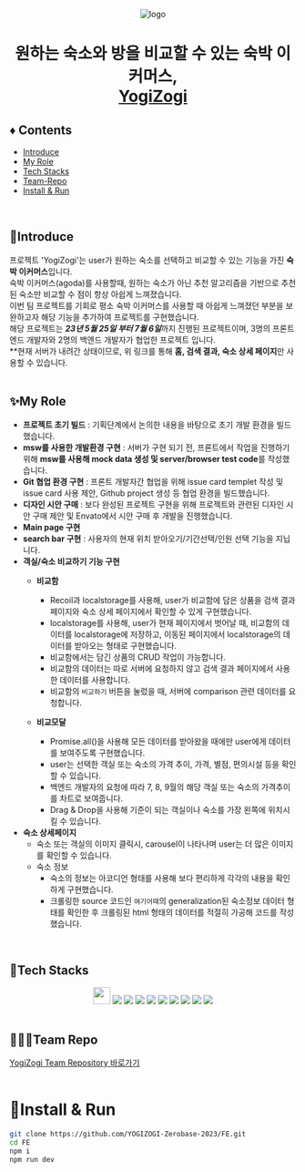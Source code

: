 <p align='center'><img alt='logo' src='https://github.com/YOGIZOGI-Zerobase-2023/FE/assets/116236689/a508c41e-90d7-4cd5-868f-b760d519a916'></p>
<h1 align='center'>원하는 숙소와 방을 비교할 수 있는 숙박 이커머스, <br /> <a href='https://ryomi-j.github.io/YogiZogi/' color='red'>YogiZogi</a></h1>

## ♦️ Contents
- [Introduce](#introduce)
- [My Role](#my-role)
- [Tech Stacks](#tech-stacks)
- [Team-Repo](#team-repo)
- [Install & Run](#install--run)
<br />

## 🎉Introduce
프로젝트 'YogiZogi'는 user가 원하는 숙소를 선택하고 비교할 수 있는 기능을 가진 <strong>숙박 이커머스</strong>입니다.    
숙박 이커머스(agoda)를 사용할때, 원하는 숙소가 아닌 추천 알고리즘을 기반으로 추천된 숙소만 비교할 수 점이 항상 아쉽게 느껴졌습니다.    
이번 팀 프로젝트를 기회로 평소 숙박 이커머스를 사용할 때 아쉽게 느껴졌던 부분을 보완하고자 해당 기능을 추가하여 프로젝트를 구현했습니다.        
해당 프로젝트는 <strong><em>23년 5월 25일 부터 7월 6일</em></strong>까지 진행된 프로젝트이며, 3명의 프론트엔드 개발자와 2명의 백엔드 개발자가 협업한 프로젝트 입니다.    
**현재 서버가 내려간 상태이므로, 위 링크를 통해 <strong>홈, 검색 결과, 숙소 상세 페이지</strong>만 사용할 수 있습니다.
<br />
<br />

## ✨My Role
- <strong>프로젝트 초기 빌드</strong> : 기획단계에서 논의한 내용을 바탕으로 초기 개발 환경을 빌드했습니다.
- <strong>msw를 사용한 개발환경 구현</strong> : 서버가 구현 되기 전, 프론트에서 작업을 진행하기 위해 <strong>msw를 사용해 mock data 생성 및 server/browser test code</strong>를 작성했습니다.
- <strong>Git 협업 환경 구현</strong> : 프론트 개발자간 협업을 위해 issue card templet 작성 및 issue card 사용 제안, Github project 생성 등 협업 환경을 빌드했습니다.
- <strong>디자인 시안 구매</strong> : 보다 완성된 프로젝트 구현을 위해 프로젝트와 관련된 디자인 시안 구매 제안 및 Envato에서 시안 구매 후 개발을 진행했습니다.
- <strong>Main page 구현</strong>
- <strong>search bar 구현</strong> : 사용자의 현재 위치 받아오기/기간선택/인원 선택 기능을 지닙니다.
- <strong>객실/숙소 비교하기 기능 구현</strong>
   - <strong>비교함</strong>   
      - Recoil과 localstorage를 사용해, user가 비교함에 담은 상품을 검색 결과 페이지와 숙소 상세 페이지에서 확인할 수 있게 구현했습니다.
      - localstorage를 사용해, user가 현재 페이지에서 벗어날 때, 비교함의 데이터를 localstorage에 저장하고,
        이동된 페이지에서 localstorage의 데이터를 받아오는 형태로 구현했습니다.
      - 비교함에서는 담긴 상품의 CRUD 작업이 가능합니다.
      - 비교함의 데이터는 따로 서버에 요청하지 않고 검색 결과 페이지에서 사용한 데이터를 사용합니다.
      - 비교함의 `비교하기` 버튼을 눌렀을 때, 서버에 comparison 관련 데이터를 요청합니다. 

   - <strong>비교모달</strong>    
      - Promise.all()을 사용해 모든 데이터를 받아왔을 때에만 user에게 데이터를 보여주도록 구현했습니다.
      - user는 선택한 객실 또는 숙소의 가격 추이, 가격, 별점, 편의시설 등을 확인할 수 있습니다.
      - 백엔드 개발자의 요청에 따라 7, 8, 9월의 해당 객실 또는 숙소의 가격추이를 차트로 보여줍니다.
      - Drag & Drop을 사용해 기준이 되는 객실이나 숙소를 가장 왼쪽에 위치시킬 수 있습니다.
- <strong>숙소 상세페이지</strong>
    - 숙소 또는 객실의 이미지 클릭시, carousel이 나타나며 user는 더 많은 이미지를 확인할 수 있습니다.
    - 숙소 정보
        - 숙소의 정보는 아코디언 형태를 사용해 보다 편리하게 각각의 내용을 확인하게 구현했습니다.
        - 크롤링한 source 코드인 `여기어때`의 generalization된 숙소정보 데이터 형태를 확인한 후 크롤링된 html 형태의 데이터를 적절히 가공해 코드를 작성했습니다.
<br />

## 🔧Tech Stacks

<div align=center>
  <img src='https://github.com/Ryomi-j/YogiZogi/assets/116236689/4d1cd37d-484a-4534-95f5-20da66aacc4b' height='30px'>
  <img src="https://img.shields.io/badge/recoil-3578E5?style=for-the-badge&logo=recoil&logoColor=white">
  <img src="https://img.shields.io/badge/react-61DAFB?style=for-the-badge&logo=react&logoColor=white">
  <img src="https://img.shields.io/badge/typescript-3178C6?style=for-the-badge&logo=typescript&logoColor=white">
  <img src="https://img.shields.io/badge/chart.js-FF6384?style=for-the-badge&logo=chartdotjs&logoColor=white">
  <img src="https://img.shields.io/badge/tailwindcss-06B6D4?style=for-the-badge&logo=tailwindcss&logoColor=white">
  <img src="https://img.shields.io/badge/daisyui-5A0EF8?style=for-the-badge&logo=daisyui&logoColor=white">
  <img src="https://img.shields.io/badge/github-181717?style=for-the-badge&logo=github&logoColor=white">
  <img src="https://img.shields.io/badge/git-F05032?style=for-the-badge&logo=git&logoColor=white">
  <img src="https://img.shields.io/badge/githubpages-222222?style=for-the-badge&logo=githubpages&logoColor=white">
</div>
<br />

## 👩‍👧‍👦Team Repo
<a href='https://github.com/YOGIZOGI-Zerobase-2023/FE' color='red'>YogiZogi Team Repository 바로가기</a>
<br />
<br />

# 🔨Install & Run

```bash
git clone https://github.com/YOGIZOGI-Zerobase-2023/FE.git
cd FE
npm i
npm run dev
```
